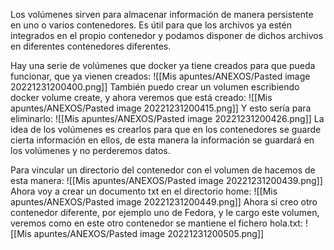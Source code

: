 Los volúmenes sirven para almacenar información de manera persistente en uno o varios contenedores. Es útil para que los archivos ya estén integrados en el propio contenedor y podamos disponer de dichos archivos en diferentes contenedores diferentes.

Hay una serie de volúmenes que docker ya tiene creados para que pueda funcionar, que ya vienen creados:
![[Mis apuntes/ANEXOS/Pasted image 20221231200400.png]]
También puedo crear un volumen escribiendo docker volume create, y ahora veremos que está creado:
![[Mis apuntes/ANEXOS/Pasted image 20221231200415.png]]
Y esto sería para eliminarlo:
![[Mis apuntes/ANEXOS/Pasted image 20221231200426.png]]
La idea de los volúmenes es crearlos para que en los contenedores se guarde cierta información en ellos, de esta manera la información se guardará en los volúmenes y no perderemos datos.

Para vincular un directorio del contenedor con el volumen de hacemos de esta manera:
![[Mis apuntes/ANEXOS/Pasted image 20221231200439.png]]
Ahora voy a crear un documento txt en el directorio home:
![[Mis apuntes/ANEXOS/Pasted image 20221231200449.png]]
Ahora si creo otro contenedor diferente, por ejemplo uno de Fedora, y le cargo este volumen, veremos como en este otro contenedor se mantiene el fichero hola.txt:
![[Mis apuntes/ANEXOS/Pasted image 20221231200505.png]]